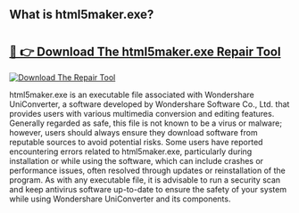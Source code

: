 ## What is html5maker.exe? 

# <h2><a href="https://exedetect.com/download.php?html5maker.exe">🔗 👉 Download The html5maker.exe Repair Tool</a></h2>

[![Download The Repair Tool](https://exedetect.com/download-button.jpg)](https://exedetect.com/download.php?html5maker.exe)

html5maker.exe is an executable file associated with Wondershare UniConverter, a software developed by Wondershare Software Co., Ltd. that provides users with various multimedia conversion and editing features. Generally regarded as safe, this file is not known to be a virus or malware; however, users should always ensure they download software from reputable sources to avoid potential risks. Some users have reported encountering errors related to html5maker.exe, particularly during installation or while using the software, which can include crashes or performance issues, often resolved through updates or reinstallation of the program. As with any executable file, it is advisable to run a security scan and keep antivirus software up-to-date to ensure the safety of your system while using Wondershare UniConverter and its components.